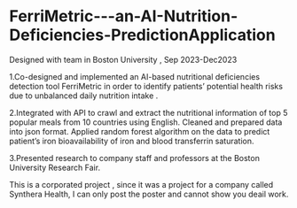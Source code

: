 # FerriMetric---an-AI-Nutrition-Deficiencies-PredictionApplication
Designed with team in Boston University , Sep 2023-Dec2023

1.Co-designed and implemented an AI-based nutritional deficiencies detection tool FerriMetric in order to identify patients’ potential health risks due to unbalanced daily nutrition intake .

2.Integrated with API to crawl and extract the nutritional information of top 5 popular meals from 10 countries using English. Cleaned and prepared data into json format. Applied random forest algorithm on the data to predict patient’s iron bioavailability of iron and blood transferrin saturation. 

3.Presented research to company staff and professors at the Boston University Research Fair.

This is a corporated project , since it was a project for a company called Synthera Health, I can only post the poster and cannot show you deail work.
